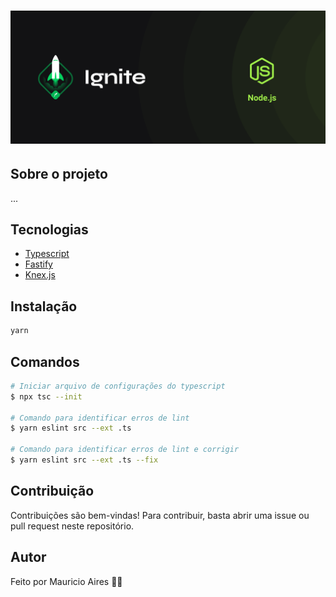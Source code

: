 # ![Cover](.github/assets/cover-nodejs.png)

## Sobre o projeto

...

## Tecnologias

- [Typescript](https://www.typescriptlang.org/)
- [Fastify](https://fastify.dev/)
- [Knex.js](https://knexjs.org/)


## Instalação

```sh
yarn
```

## Comandos

```bash
# Iniciar arquivo de configurações do typescript
$ npx tsc --init

# Comando para identificar erros de lint
$ yarn eslint src --ext .ts

# Comando para identificar erros de lint e corrigir
$ yarn eslint src --ext .ts --fix

```

## Contribuição

Contribuições são bem-vindas! Para contribuir, basta abrir uma issue ou pull request neste repositório.

## Autor

Feito por Mauricio Aires 👋🏽
